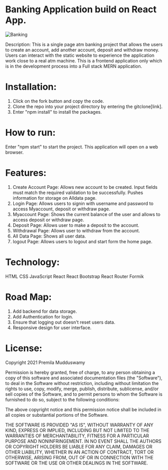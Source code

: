 #  Banking Application build on React App. 
![Banking](https://user-images.githubusercontent.com/80130935/139123421-f0a000cc-b655-4356-9b62-0696caea0b91.gif)

Description: This is a single page atm banking project that allows the users to create an account, add another account, deposit and withdraw money. Users can interact with the static website to experience the application work close to a real atm machine. This is a frontend application only which is in the development process into a Full stack MERN application.

# Installation: 

1. Click on the fork button and copy the code.
2. Clone the repo into your project directory by entering the gitclone[link].
3. Enter "npm install" to install the packages.

# How to run:

Enter "npm start" to start the project. This application will open on a web browser.

# Features:

1. Create Account Page: Allows new account to be created. Input fields must match the required validation to be successfully. Pushes information for storage on Alldata page.
2. Login Page: Allows users to signin with username and password to access Myaccount, deposit or withdraw page.
3. Myaccount Page: Shows the current balance of the user and allows to access deposit or withdraw page.
4. Deposit Page: Allows user to make a deposit to the account.
5. Withdrawal Page: Allows user to withdraw from the account.
6. All Data Page: Shows all user data.
7. logout Page: Allows users to logout and start form the home page.

# Technology:

HTML
CSS
JavaScript
React
React Bootstrap
React Router
Formik

# Road Map:

1. Add backend for data storage.
2. Add Authentication for login.
3. Ensure that logging out doesn't reset users data.
4. Responsive design for user interface.


# License:

Copyright 2021 Premila Mudduswamy

Permission is hereby granted, free of charge, to any person obtaining a copy of this software and associated documentation files (the "Software"), to deal in the Software without restriction, including without limitation the rights to use, copy, modify, merge, publish, distribute, sublicense, and/or sell copies of the Software, and to permit persons to whom the Software is furnished to do so, subject to the following conditions:

The above copyright notice and this permission notice shall be included in all copies or substantial portions of the Software.

THE SOFTWARE IS PROVIDED "AS IS", WITHOUT WARRANTY OF ANY KIND, EXPRESS OR IMPLIED, INCLUDING BUT NOT LIMITED TO THE WARRANTIES OF MERCHANTABILITY, FITNESS FOR A PARTICULAR PURPOSE AND NONINFRINGEMENT. IN NO EVENT SHALL THE AUTHORS OR COPYRIGHT HOLDERS BE LIABLE FOR ANY CLAIM, DAMAGES OR OTHER LIABILITY, WHETHER IN AN ACTION OF CONTRACT, TORT OR OTHERWISE, ARISING FROM, OUT OF OR IN CONNECTION WITH THE SOFTWARE OR THE USE OR OTHER DEALINGS IN THE SOFTWARE.


